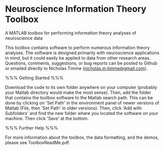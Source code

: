 # Neuroscience Information Theory Toolbox
A MATLAB toolbox for performing information theory analyses of neuroscience data

This toolbox contains software to perform numerous information theory analyses. The software is designed primarily with neuroscience applications in mind, but it could easily be applied to data from other research areas. Questions, comments, suggestions, or bug reports can be posted to Github or emailed directly to Nicholas Timme (nicholas.m.timme@gmail.com).

%%% Getting Started %%%

Download the code to its own folder anywhere on your computer (probably your Matlab directory would make the most sense). Then, add the folder that contains the toolbox software to the Matlab search path. This can be done by clicking on 'Set Path' in the environment panel of newer versions of Matlab (File, then 'Set Path' in older versions). Then, click 'Add with Subfolders' and find the new folder where you located the software on your machine. Then click 'Save' at the bottom. 

%%% Further Help %%%

For more information about the toolbox, the data formatting, and the demos, please see ToolboxReadMe.pdf. 
